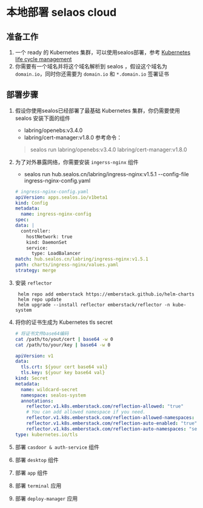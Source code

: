 # 本地部署 selaos cloud 

## 准备工作
1. 一个 ready 的 Kubernetes 集群，可以使用sealos部署，参考 [Kubernetes life cycle management](https://github.com/lingdie/sealos/blob/deploy-docs/docs/4.0/docs/getting-started/kuberentes-life-cycle.md)
2. 你需要有一个域名并将这个域名解析到 sealos ，假设这个域名为 `domain.io`，同时你还需要为 `domain.io` 和 `*.domain.io` 签署证书

## 部署步骤
1. 假设你使用sealos已经部署了最基础 Kubernetes 集群，你仍需要使用 sealos 安装下面的组件
   - labring/openebs:v3.4.0
   - labring/cert-manager:v1.8.0
   参考命令：
   > sealos run labring/openebs:v3.4.0 labring/cert-manager:v1.8.0

2. 为了对外暴露网络，你需要安装 `ingerss-nginx` 组件
   - sealos run hub.sealos.cn/labring/ingress-nginx:v1.5.1 --config-file ingress-nginx-config.yaml
    ```yaml
    # ingress-nginx-config.yaml
    apiVersion: apps.sealos.io/v1beta1
    kind: Config
    metadata:
      name: ingress-nginx-config
    spec:
    data: |
      controller:
        hostNetwork: true
        kind: DaemonSet
        service:
          type: LoadBalancer
    match: hub.sealos.cn/labring/ingress-nginx:v1.5.1
    path: charts/ingress-nginx/values.yaml
    strategy: merge
    ```
3. 安装 `reflector`
   ```shell
    helm repo add emberstack https://emberstack.github.io/helm-charts
    helm repo update
    helm upgrade --install reflector emberstack/reflector -n kube-system
   ```
4. 将你的证书生成为 Kubernetes tls secret
   ```bash
   # 将证书文件base64编码
   cat /path/to/yout/cert | base64 -w 0
   cat /path/to/your/key | base64 -w 0
   ```
   
   ```yaml
   apiVersion: v1
   data:
     tls.crt: ${your cert base64 val}
     tls.key: ${your key base64 val}
   kind: Secret
   metadata:
     name: wildcard-secret
     namespace: sealos-system
     annotations:
       reflector.v1.k8s.emberstack.com/reflection-allowed: "true"
       # You can add allowed namespace if you need.
       reflector.v1.k8s.emberstack.com/reflection-allowed-namespaces: "sealos,ns-[\\-a-z0-9]*"
       reflector.v1.k8s.emberstack.com/reflection-auto-enabled: "true"
       reflector.v1.k8s.emberstack.com/reflection-auto-namespaces: "sealos,ns-[\\-a-z0-9]*"
   type: kubernetes.io/tls
   ```
5. 部署 `casdoor & auth-service` 组件
6. 部署 `desktop` 组件
7. 部署 `app` 组件
8. 部署 `terminal` 应用
9. 部署 `deploy-manager` 应用
